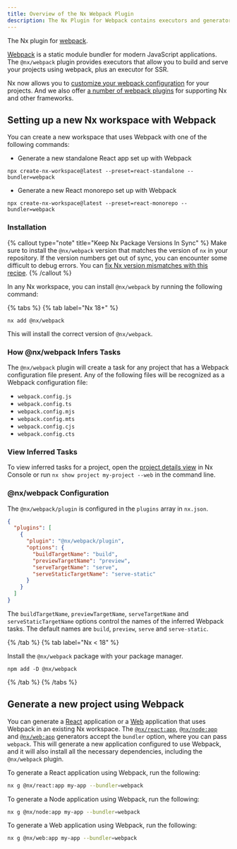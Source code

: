 ```yaml
---
title: Overview of the Nx Webpack Plugin
description: The Nx Plugin for Webpack contains executors and generators that support building applications using Webpack.
---
```


The Nx plugin for [webpack](https://webpack.js.org/).

[Webpack](https://webpack.js.org/) is a static module bundler for modern JavaScript applications. The `@nx/webpack` plugin provides executors that allow you to build and serve your projects using webpack, plus an executor for SSR.

Nx now allows you to [customize your webpack configuration](/recipes/webpack/webpack-config-setup) for your projects. And we also offer [a number of webpack plugins](/recipes/webpack/webpack-plugins) for supporting Nx and other frameworks.

## Setting up a new Nx workspace with Webpack

You can create a new workspace that uses Webpack with one of the following commands:

- Generate a new standalone React app set up with Webpack

```shell
npx create-nx-workspace@latest --preset=react-standalone --bundler=webpack
```

- Generate a new React monorepo set up with Webpack

```shell
npx create-nx-workspace@latest --preset=react-monorepo --bundler=webpack
```

### Installation

{% callout type="note" title="Keep Nx Package Versions In Sync" %}
Make sure to install the `@nx/webpack` version that matches the version of `nx` in your repository. If the version numbers get out of sync, you can encounter some difficult to debug errors. You can [fix Nx version mismatches with this recipe](/recipes/tips-n-tricks/keep-nx-versions-in-sync).
{% /callout %}

In any Nx workspace, you can install `@nx/webpack` by running the following command:

{% tabs %}
{% tab label="Nx 18+" %}

```shell {% skipRescope=true %}
nx add @nx/webpack
```

This will install the correct version of `@nx/webpack`.

### How @nx/webpack Infers Tasks

The `@nx/webpack` plugin will create a task for any project that has a Webpack configuration file present. Any of the following files will be recognized as a Webpack configuration file:

- `webpack.config.js`
- `webpack.config.ts`
- `webpack.config.mjs`
- `webpack.config.mts`
- `webpack.config.cjs`
- `webpack.config.cts`

### View Inferred Tasks

To view inferred tasks for a project, open the [project details view](/concepts/inferred-tasks) in Nx Console or run `nx show project my-project --web` in the command line.

### @nx/webpack Configuration

The `@nx/webpack/plugin` is configured in the `plugins` array in `nx.json`.

```json {% fileName="nx.json" %}
{
  "plugins": [
    {
      "plugin": "@nx/webpack/plugin",
      "options": {
        "buildTargetName": "build",
        "previewTargetName": "preview",
        "serveTargetName": "serve",
        "serveStaticTargetName": "serve-static"
      }
    }
  ]
}
```

The `buildTargetName`, `previewTargetName`, `serveTargetName` and `serveStaticTargetName` options control the names of the inferred Webpack tasks. The default names are `build`, `preview`, `serve` and `serve-static`.

{% /tab %}
{% tab label="Nx < 18" %}

Install the `@nx/webpack` package with your package manager.

```shell
npm add -D @nx/webpack
```

{% /tab %}
{% /tabs %}

## Generate a new project using Webpack

You can generate a [React](/nx-api/react) application or a [Web](/nx-api/web) application that uses Webpack in an existing Nx workspace. The [`@nx/react:app`](/nx-api/react/generators/application), [`@nx/node:app`](/nx-api/node/generators/application) and [`@nx/web:app`](/nx-api/web/generators/application) generators accept the `bundler` option, where you can pass `webpack`. This will generate a new application configured to use Webpack, and it will also install all the necessary dependencies, including the `@nx/webpack` plugin.

To generate a React application using Webpack, run the following:

```bash
nx g @nx/react:app my-app --bundler=webpack
```

To generate a Node application using Webpack, run the following:

```bash
nx g @nx/node:app my-app --bundler=webpack
```

To generate a Web application using Webpack, run the following:

```bash
nx g @nx/web:app my-app --bundler=webpack
```

